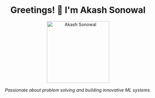 <h1 align="center">Greetings! 👋 I'm Akash Sonowal</h1>
<p align="center">
  <img src="https://user-images.githubusercontent.com/your-profile-image" alt="Akash Sonowal" width="200"/>
</p>
<p align="center">
  <em>Passionate about problem solving and building innovative ML systems.</em>
</p>
